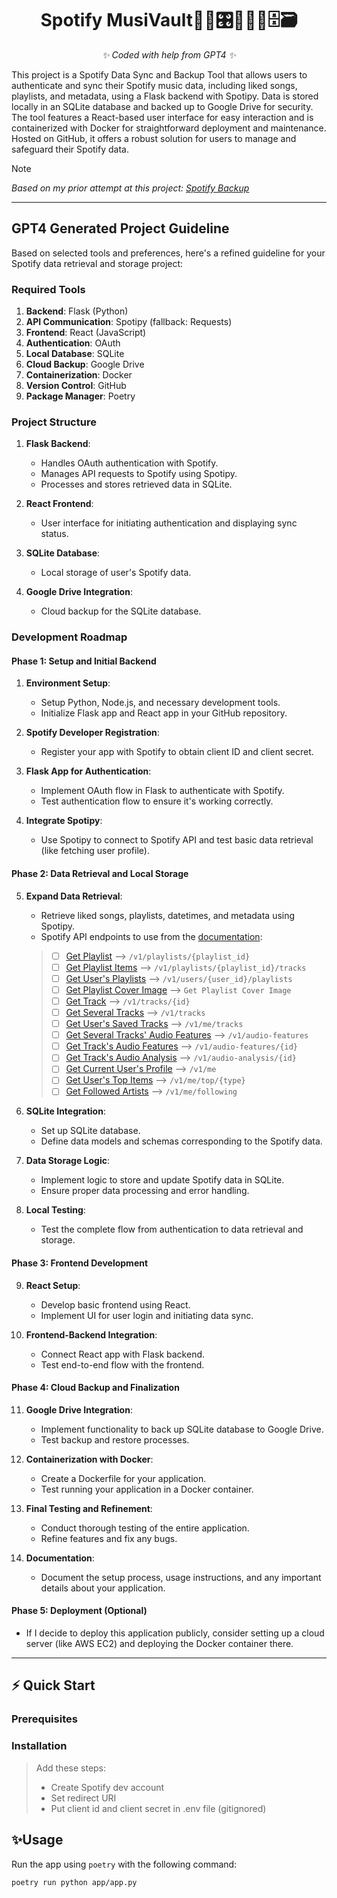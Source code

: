 <h1 align="center">Spotify MusiVault🎵🎶🎛️🎼💾💽🗄️🗃️</h1>

<p align="center"><i>✨ Coded with help from GPT4 ✨</i></p>

This project is a Spotify Data Sync and Backup Tool that allows users to authenticate and sync their Spotify music data, including liked songs, playlists, and metadata, using a Flask backend with Spotipy. Data is stored locally in an SQLite database and backed up to Google Drive for security. The tool features a React-based user interface for easy interaction and is containerized with Docker for straightforward deployment and maintenance. Hosted on GitHub, it offers a robust solution for users to manage and safeguard their Spotify data.

> [!NOTE]
> *Based on my prior attempt at this project: [Spotify Backup](https://github.com/romano-w/spotify_backup)*

---
## GPT4 Generated Project Guideline

Based on selected tools and preferences, here's a refined guideline for your Spotify data retrieval and storage project:

### Required Tools

1. **Backend**: Flask (Python)
2. **API Communication**: Spotipy (fallback: Requests)
3. **Frontend**: React (JavaScript)
4. **Authentication**: OAuth
5. **Local Database**: SQLite
6. **Cloud Backup**: Google Drive
7. **Containerization**: Docker
8. **Version Control**: GitHub
9. **Package Manager**: Poetry

### Project Structure

1. **Flask Backend**:
   - Handles OAuth authentication with Spotify.
   - Manages API requests to Spotify using Spotipy.
   - Processes and stores retrieved data in SQLite.

2. **React Frontend**:
   - User interface for initiating authentication and displaying sync status.

3. **SQLite Database**:
   - Local storage of user's Spotify data.

4. **Google Drive Integration**:
   - Cloud backup for the SQLite database.

### Development Roadmap

#### Phase 1: Setup and Initial Backend

1. **Environment Setup**:
   - Setup Python, Node.js, and necessary development tools.
   - Initialize Flask app and React app in your GitHub repository.

2. **Spotify Developer Registration**:
   - Register your app with Spotify to obtain client ID and client secret.

3. **Flask App for Authentication**:
   - Implement OAuth flow in Flask to authenticate with Spotify.
   - Test authentication flow to ensure it's working correctly.

4. **Integrate Spotipy**:
   - Use Spotipy to connect to Spotify API and test basic data retrieval (like fetching user profile).

#### Phase 2: Data Retrieval and Local Storage

5. **Expand Data Retrieval**:
   - Retrieve liked songs, playlists, datetimes, and metadata using Spotipy.
   - Spotify API endpoints to use from the [documentation](https://developer.spotify.com/documentation/web-api):
   > - [ ] [Get Playlist](https://developer.spotify.com/documentation/web-api/reference/get-playlist) --> `/v1/playlists/{playlist_id}`
   > - [ ] [Get Playlist Items](https://developer.spotify.com/documentation/web-api/reference/get-playlists-tracks) --> `/v1/playlists/{playlist_id}/tracks`
   > - [ ] [Get User's Playlists](https://developer.spotify.com/documentation/web-api/reference/get-list-users-playlists) --> `/v1/users/{user_id}/playlists`
   > - [ ] [Get Playlist Cover Image](https://developer.spotify.com/documentation/web-api/reference/get-playlist-cover) --> `Get Playlist Cover Image`
   > - [ ] [Get Track](https://developer.spotify.com/documentation/web-api/reference/get-track) --> `/v1/tracks/{id}`
   > - [ ] [Get Several Tracks](https://developer.spotify.com/documentation/web-api/reference/get-several-tracks) --> `/v1/tracks`
   > - [ ] [Get User's Saved Tracks](https://developer.spotify.com/documentation/web-api/reference/get-users-saved-tracks) --> `/v1/me/tracks`
   > - [ ] [Get Several Tracks' Audio Features](https://developer.spotify.com/documentation/web-api/reference/get-several-audio-features) --> `/v1/audio-features`
   > - [ ] [Get Track's Audio Features](https://developer.spotify.com/documentation/web-api/reference/get-audio-features) --> `/v1/audio-features/{id}`
   > - [ ] [Get Track's Audio Analysis](https://developer.spotify.com/documentation/web-api/reference/get-audio-analysis) --> `/v1/audio-analysis/{id}`
   > - [ ] [Get Current User's Profile](https://developer.spotify.com/documentation/web-api/reference/get-current-users-profile) --> `/v1/me`
   > - [ ] [Get User's Top Items](https://developer.spotify.com/documentation/web-api/reference/get-users-top-artists-and-tracks) --> `/v1/me/top/{type}`
   > - [ ] [Get Followed Artists](https://developer.spotify.com/documentation/web-api/reference/get-followed) --> `/v1/me/following`

6. **SQLite Integration**:
   - Set up SQLite database.
   - Define data models and schemas corresponding to the Spotify data.

7. **Data Storage Logic**:
   - Implement logic to store and update Spotify data in SQLite.
   - Ensure proper data processing and error handling.

8. **Local Testing**:
   - Test the complete flow from authentication to data retrieval and storage.

#### Phase 3: Frontend Development

9. **React Setup**:
   - Develop basic frontend using React.
   - Implement UI for user login and initiating data sync.

10. **Frontend-Backend Integration**:
    - Connect React app with Flask backend.
    - Test end-to-end flow with the frontend.

#### Phase 4: Cloud Backup and Finalization

11. **Google Drive Integration**:
    - Implement functionality to back up SQLite database to Google Drive.
    - Test backup and restore processes.

12. **Containerization with Docker**:
    - Create a Dockerfile for your application.
    - Test running your application in a Docker container.

13. **Final Testing and Refinement**:
    - Conduct thorough testing of the entire application.
    - Refine features and fix any bugs.

14. **Documentation**:
    - Document the setup process, usage instructions, and any important details about your application.

#### Phase 5: Deployment (Optional)

- If I decide to deploy this application publicly, consider setting up a cloud server (like AWS EC2) and deploying the Docker container there.

---

## ⚡ Quick Start

### Prerequisites

### Installation

> Add these steps:
> - Create Spotify dev account
> - Set redirect URI
> - Put client id and client secret in .env file (gitignored)

## ✨Usage

Run the app using `poetry` with the following command:

```bash
poetry run python app/app.py
```
